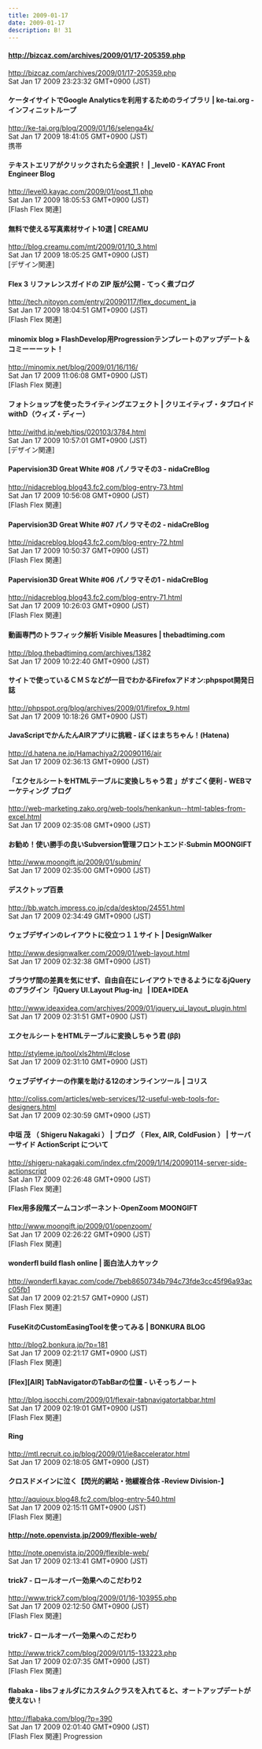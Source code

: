 ```yaml
---
title: 2009-01-17
date: 2009-01-17
description: B! 31
---
```


#### http://bizcaz.com/archives/2009/01/17-205359.php
http://bizcaz.com/archives/2009/01/17-205359.php<br>
Sat Jan 17 2009 23:23:32 GMT+0900 (JST)<br>


#### ケータイサイトでGoogle Analyticsを利用するためのライブラリ | ke-tai.org - インフィニットループ
http://ke-tai.org/blog/2009/01/16/selenga4k/<br>
Sat Jan 17 2009 18:41:05 GMT+0900 (JST)<br>
携帯


#### テキストエリアがクリックされたら全選択！ | _level0 - KAYAC Front Engineer Blog
http://level0.kayac.com/2009/01/post_11.php<br>
Sat Jan 17 2009 18:05:53 GMT+0900 (JST)<br>
[Flash Flex 関連]


#### 無料で使える写真素材サイト10選 | CREAMU
http://blog.creamu.com/mt/2009/01/10_3.html<br>
Sat Jan 17 2009 18:05:25 GMT+0900 (JST)<br>
[デザイン関連]


#### Flex 3 リファレンスガイドの ZIP 版が公開 - てっく煮ブログ
http://tech.nitoyon.com/entry/20090117/flex_document_ja<br>
Sat Jan 17 2009 18:04:51 GMT+0900 (JST)<br>
[Flash Flex 関連]


#### minomix blog » FlashDevelop用Progressionテンプレートのアップデート＆コミーーーット！
http://minomix.net/blog/2009/01/16/116/<br>
Sat Jan 17 2009 11:06:08 GMT+0900 (JST)<br>
[Flash Flex 関連]


#### フォトショップを使ったライティングエフェクト | クリエイティブ・タブロイド withD（ウィズ・ディー）
http://withd.jp/web/tips/020103/3784.html<br>
Sat Jan 17 2009 10:57:01 GMT+0900 (JST)<br>
[デザイン関連]


####   Papervision3D Great White #08 パノラマその3 -           nidaCreBlog
http://nidacreblog.blog43.fc2.com/blog-entry-73.html<br>
Sat Jan 17 2009 10:56:08 GMT+0900 (JST)<br>
[Flash Flex 関連]


####   Papervision3D Great White #07 パノラマその2 -           nidaCreBlog
http://nidacreblog.blog43.fc2.com/blog-entry-72.html<br>
Sat Jan 17 2009 10:50:37 GMT+0900 (JST)<br>
[Flash Flex 関連]


####   Papervision3D Great White #06 パノラマその1 -           nidaCreBlog
http://nidacreblog.blog43.fc2.com/blog-entry-71.html<br>
Sat Jan 17 2009 10:26:03 GMT+0900 (JST)<br>
[Flash Flex 関連]


#### 動画専門のトラフィック解析 Visible Measures | thebadtiming.com
http://blog.thebadtiming.com/archives/1382<br>
Sat Jan 17 2009 10:22:40 GMT+0900 (JST)<br>


#### サイトで使っているＣＭＳなどが一目でわかるFirefoxアドオン:phpspot開発日誌
http://phpspot.org/blog/archives/2009/01/firefox_9.html<br>
Sat Jan 17 2009 10:18:26 GMT+0900 (JST)<br>


#### JavaScriptでかんたんAIRアプリに挑戦 - ぼくはまちちゃん！(Hatena)
http://d.hatena.ne.jp/Hamachiya2/20090116/air<br>
Sat Jan 17 2009 02:36:13 GMT+0900 (JST)<br>


#### 「エクセルシートをHTMLテーブルに変換しちゃう君 」がすごく便利 - WEBマーケティング ブログ
http://web-marketing.zako.org/web-tools/henkankun--html-tables-from-excel.html<br>
Sat Jan 17 2009 02:35:08 GMT+0900 (JST)<br>


#### お勧め！使い勝手の良いSubversion管理フロントエンド·Submin MOONGIFT
http://www.moongift.jp/2009/01/submin/<br>
Sat Jan 17 2009 02:35:00 GMT+0900 (JST)<br>


#### デスクトップ百景
http://bb.watch.impress.co.jp/cda/desktop/24551.html<br>
Sat Jan 17 2009 02:34:49 GMT+0900 (JST)<br>


#### ウェブデザインのレイアウトに役立つ１１サイト | DesignWalker
http://www.designwalker.com/2009/01/web-layout.html<br>
Sat Jan 17 2009 02:32:38 GMT+0900 (JST)<br>


#### ブラウザ間の差異を気にせず、自由自在にレイアウトできるようになるjQueryのプラグイン『jQuery UI.Layout Plug-in』 | IDEA*IDEA
http://www.ideaxidea.com/archives/2009/01/jquery_ui_layout_plugin.html<br>
Sat Jan 17 2009 02:31:51 GMT+0900 (JST)<br>


#### エクセルシートをHTMLテーブルに変換しちゃう君 (ββ)
http://styleme.jp/tool/xls2html/#close<br>
Sat Jan 17 2009 02:31:10 GMT+0900 (JST)<br>


####   ウェブデザイナーの作業を助ける12のオンラインツール | コリス
http://coliss.com/articles/web-services/12-useful-web-tools-for-designers.html<br>
Sat Jan 17 2009 02:30:59 GMT+0900 (JST)<br>


#### 中垣 茂 （ Shigeru Nakagaki ） | ブログ （ Flex, AIR, ColdFusion ） | サーバーサイド ActionScript について
http://shigeru-nakagaki.com/index.cfm/2009/1/14/20090114-server-side-actionscript<br>
Sat Jan 17 2009 02:26:48 GMT+0900 (JST)<br>
[Flash Flex 関連]


#### Flex用多段階ズームコンポーネント·OpenZoom MOONGIFT
http://www.moongift.jp/2009/01/openzoom/<br>
Sat Jan 17 2009 02:26:22 GMT+0900 (JST)<br>
[Flash Flex 関連]


#### wonderfl build flash online | 面白法人カヤック
http://wonderfl.kayac.com/code/7beb8650734b794c73fde3cc45f96a93acc05fb1<br>
Sat Jan 17 2009 02:21:57 GMT+0900 (JST)<br>
[Flash Flex 関連]


#### FuseKitのCustomEasingToolを使ってみる | BONKURA BLOG
http://blog2.bonkura.jp/?p=181<br>
Sat Jan 17 2009 02:21:17 GMT+0900 (JST)<br>
[Flash Flex 関連]


#### [Flex][AIR] TabNavigatorのTabBarの位置 - いそっちノート
http://blog.isocchi.com/2009/01/flexair-tabnavigatortabbar.html<br>
Sat Jan 17 2009 02:19:01 GMT+0900 (JST)<br>
[Flash Flex 関連]


#### Ring
http://mtl.recruit.co.jp/blog/2009/01/ie8accelerator.html<br>
Sat Jan 17 2009 02:18:05 GMT+0900 (JST)<br>


#### クロスドメインに泣く【閃光的網站・弛緩複合体 -Review Division-】
http://aquioux.blog48.fc2.com/blog-entry-540.html<br>
Sat Jan 17 2009 02:15:11 GMT+0900 (JST)<br>
[Flash Flex 関連]


#### http://note.openvista.jp/2009/flexible-web/
http://note.openvista.jp/2009/flexible-web/<br>
Sat Jan 17 2009 02:13:41 GMT+0900 (JST)<br>


#### trick7 - ロールオーバー効果へのこだわり2
http://www.trick7.com/blog/2009/01/16-103955.php<br>
Sat Jan 17 2009 02:12:50 GMT+0900 (JST)<br>
[Flash Flex 関連]


#### trick7 - ロールオーバー効果へのこだわり
http://www.trick7.com/blog/2009/01/15-133223.php<br>
Sat Jan 17 2009 02:07:35 GMT+0900 (JST)<br>
[Flash Flex 関連]


#### flabaka - libsフォルダにカスタムクラスを入れてると、オートアップデートが使えない！
http://flabaka.com/blog/?p=390<br>
Sat Jan 17 2009 02:01:40 GMT+0900 (JST)<br>
[Flash Flex 関連] Progression


